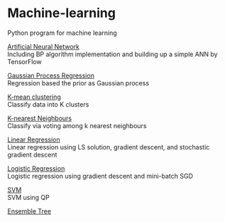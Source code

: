 # Machine-learning
Python program for machine learning

[Artificial Neural Network](https://github.com/chaofw/Machine-learning/tree/master/ANN)  
Including BP algorithm implementation and building up a simple ANN by TensorFlow  

[Gaussian Process Regression](https://github.com/chaofw/Machine-learning/tree/master/GP)  
Regression based the prior as Gaussian process  

[K-mean clustering](https://github.com/chaofw/Machine-learning/tree/master/K-mean-clustering)  
Classify data into K clusters

[K-nearest Neighbours](https://github.com/chaofw/Machine-learning/tree/master/KNN)  
Classify via voting among k nearest neighbours

[Linear Regression](https://github.com/chaofw/Machine-learning/tree/master/Linear_regression)  
Linear regression using LS solution, gradient descent, and stochastic gradient descent

[Logistic Regression](https://github.com/chaofw/Machine-learning/tree/master/Logistic_regression)  
Logistic regression using gradient descent and mini-batch SGD

[SVM](https://github.com/chaofw/Machine-learning/tree/master/SVM)  
SVM using QP

[Ensemble Tree](https://github.com/chaofw/Machine-learning/tree/master/ensemble_tree)  




